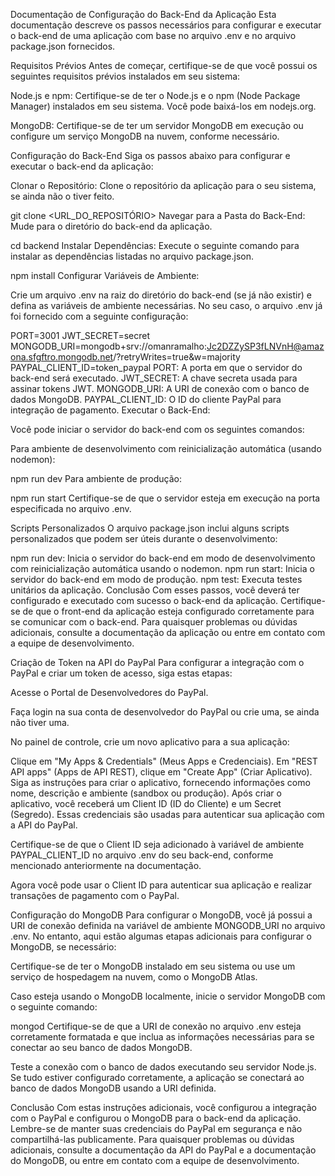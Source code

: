 Documentação de Configuração do Back-End da Aplicação
Esta documentação descreve os passos necessários para configurar e executar o back-end de uma aplicação com base no arquivo .env e no arquivo package.json fornecidos.

Requisitos Prévios
Antes de começar, certifique-se de que você possui os seguintes requisitos prévios instalados em seu sistema:

Node.js e npm: Certifique-se de ter o Node.js e o npm (Node Package Manager) instalados em seu sistema. Você pode baixá-los em nodejs.org.

MongoDB: Certifique-se de ter um servidor MongoDB em execução ou configure um serviço MongoDB na nuvem, conforme necessário.

Configuração do Back-End
Siga os passos abaixo para configurar e executar o back-end da aplicação:

Clonar o Repositório: Clone o repositório da aplicação para o seu sistema, se ainda não o tiver feito.

git clone <URL_DO_REPOSITÓRIO>
Navegar para a Pasta do Back-End: Mude para o diretório do back-end da aplicação.

cd backend
Instalar Dependências: Execute o seguinte comando para instalar as dependências listadas no arquivo package.json.

npm install
Configurar Variáveis de Ambiente:

Crie um arquivo .env na raiz do diretório do back-end (se já não existir) e defina as variáveis de ambiente necessárias. No seu caso, o arquivo .env já foi fornecido com a seguinte configuração:

PORT=3001
JWT_SECRET=secret
MONGODB_URI=mongodb+srv://omanramalho:Jc2DZZySP3fLNVnH@amazona.sfgftro.mongodb.net/?retryWrites=true&w=majority
PAYPAL_CLIENT_ID=token_paypal
PORT: A porta em que o servidor do back-end será executado.
JWT_SECRET: A chave secreta usada para assinar tokens JWT.
MONGODB_URI: A URI de conexão com o banco de dados MongoDB.
PAYPAL_CLIENT_ID: O ID do cliente PayPal para integração de pagamento.
Executar o Back-End:

Você pode iniciar o servidor do back-end com os seguintes comandos:

Para ambiente de desenvolvimento com reinicialização automática (usando nodemon):

npm run dev
Para ambiente de produção:

npm run start
Certifique-se de que o servidor esteja em execução na porta especificada no arquivo .env.

Scripts Personalizados
O arquivo package.json inclui alguns scripts personalizados que podem ser úteis durante o desenvolvimento:

npm run dev: Inicia o servidor do back-end em modo de desenvolvimento com reinicialização automática usando o nodemon.
npm run start: Inicia o servidor do back-end em modo de produção.
npm test: Executa testes unitários da aplicação.
Conclusão
Com esses passos, você deverá ter configurado e executado com sucesso o back-end da aplicação. Certifique-se de que o front-end da aplicação esteja configurado corretamente para se comunicar com o back-end. Para quaisquer problemas ou dúvidas adicionais, consulte a documentação da aplicação ou entre em contato com a equipe de desenvolvimento.

Criação de Token na API do PayPal
Para configurar a integração com o PayPal e criar um token de acesso, siga estas etapas:

Acesse o Portal de Desenvolvedores do PayPal.

Faça login na sua conta de desenvolvedor do PayPal ou crie uma, se ainda não tiver uma.

No painel de controle, crie um novo aplicativo para a sua aplicação:

Clique em "My Apps & Credentials" (Meus Apps e Credenciais).
Em "REST API apps" (Apps de API REST), clique em "Create App" (Criar Aplicativo).
Siga as instruções para criar o aplicativo, fornecendo informações como nome, descrição e ambiente (sandbox ou produção).
Após criar o aplicativo, você receberá um Client ID (ID do Cliente) e um Secret (Segredo). Essas credenciais são usadas para autenticar sua aplicação com a API do PayPal.

Certifique-se de que o Client ID seja adicionado à variável de ambiente PAYPAL_CLIENT_ID no arquivo .env do seu back-end, conforme mencionado anteriormente na documentação.

Agora você pode usar o Client ID para autenticar sua aplicação e realizar transações de pagamento com o PayPal.

Configuração do MongoDB
Para configurar o MongoDB, você já possui a URI de conexão definida na variável de ambiente MONGODB_URI no arquivo .env. No entanto, aqui estão algumas etapas adicionais para configurar o MongoDB, se necessário:

Certifique-se de ter o MongoDB instalado em seu sistema ou use um serviço de hospedagem na nuvem, como o MongoDB Atlas.

Caso esteja usando o MongoDB localmente, inicie o servidor MongoDB com o seguinte comando:

mongod
Certifique-se de que a URI de conexão no arquivo .env esteja corretamente formatada e que inclua as informações necessárias para se conectar ao seu banco de dados MongoDB.

Teste a conexão com o banco de dados executando seu servidor Node.js. Se tudo estiver configurado corretamente, a aplicação se conectará ao banco de dados MongoDB usando a URI definida.

Conclusão
Com estas instruções adicionais, você configurou a integração com o PayPal e configurou o MongoDB para o back-end da aplicação. Lembre-se de manter suas credenciais do PayPal em segurança e não compartilhá-las publicamente. Para quaisquer problemas ou dúvidas adicionais, consulte a documentação da API do PayPal e a documentação do MongoDB, ou entre em contato com a equipe de desenvolvimento.
